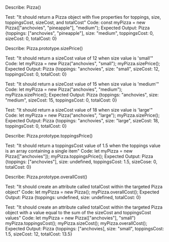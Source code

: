 Describe: Pizza()

Test: "It should return a Pizza object with five properties for toppings, size, toppingsCost, sizeCost, and totalCost"
Code: const myPizza = new Pizza(["anchovies", "pineapple"], "medium");
Expected Output: Pizza {toppings: ["anchovies", "pineapple"], size: "medium", toppingsCost: 0, sizeCost: 0, totalCost: 0}



Describe: Pizza.prototype.sizePrice()

Test: "It should return a sizeCost value of 12 when size value is 'small'"
Code:
let myPizza = new Pizza("anchovies", "small");
myPizza.sizePrice();
Expected Output: Pizza {toppings: "anchovies", size: "small", sizeCost: 12, toppingsCost: 0, totalCost: 0}

Test: "It should return a sizeCost value of 15 when size value is 'medium'"
Code:
let myPizza = new Pizza("anchovies", "medium");
myPizza.sizePrice();
Expected Output: Pizza {toppings: "anchovies", size: "medium", sizeCost: 15, toppingsCost: 0, totalCost: 0}

Test: "It should return a sizeCost value of 18 when size value is 'large'"
Code:
let myPizza = new Pizza("anchovies", "large");
myPizza.sizePrice();
Expected Output: Pizza {toppings: "anchovies", size: "large", sizeCost: 18, toppingsCost: 0, totalCost: 0}



Describe: Pizza.prototype.toppingsPrice()

Test: "It should return a toppingsCost value of 1.5 when the toppings value is an array containing a single item"
Code:
let myPizza = new Pizza(["anchovies"]);
myPizza.toppingsPrice();
Expected Output: Pizza {toppings: ["anchovies"], size: undefined, toppingsCost: 1.5, sizeCose: 0, totalCost: 0}



Describe: Pizza.prototype.overallCost()

Test: "It should create an attribute called totalCost within the targeted Pizza object"
Code:
let  myPizza = new Pizza();
myPizza.overallCost();
Expected Output: Pizza {toppings: undefined, size: undefined, totalCost: 0}

Test: "It should create an attribute called totalCost within the targeted Pizza object with a value equal to the sum of the sizeCost and toppingsCost values"
Code:
let myPizza = new Pizza(["anchovies"], "small")
myPizza.toppingsCost();
myPizza.sizeCost();
myPizza.overallCost();
Expected Output: Pizza {toppings: ["anchovies], size: "small", toppingsCost: 1.5, sizeCost: 12, totalCost: 13.5}